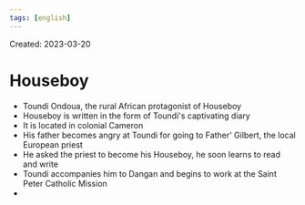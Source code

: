 ```yaml
---
tags: [english] 
---
```

Created: 2023-03-20

# Houseboy
- Toundi Ondoua, the rural African protagonist of Houseboy
- Houseboy is written in the form of Toundi's captivating diary
- It is located in colonial Cameron
- His father becomes angry at Toundi for going to Father' Gilbert, the local European priest
- He asked the priest to become his Houseboy, he soon learns to read and write
- Toundi accompanies him to Dangan and begins to work at the Saint Peter Catholic Mission
- 